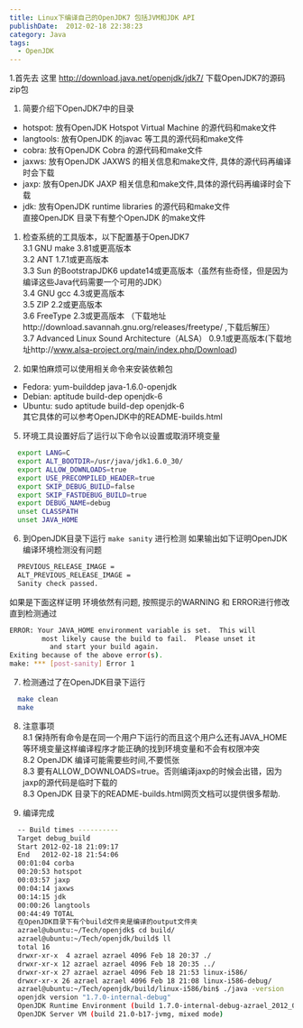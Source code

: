 ```yaml
---
title: Linux下编译自己的OpenJDK7 包括JVM和JDK API
publishDate:  2012-02-18 22:38:23
category: Java
tags:
  - OpenJDK
---
```


1.首先去 这里 http://download.java.net/openjdk/jdk7/ 下载OpenJDK7的源码zip包  
  
1. 简要介绍下OpenJDK7中的目录  
  * hotspot: 放有OpenJDK Hotspot Virtual Machine 的源代码和make文件  
  * langtools: 放有OpenJDK 的javac 等工具的源代码和make文件  
  * cobra: 放有OpenJDK Cobra 的源代码和make文件  
  * jaxws: 放有OpenJDK JAXWS 的相关信息和make文件, 具体的源代码再编译时会下载  
  * jaxp: 放有OpenJDK JAXP 相关信息和make文件,具体的源代码再编译时会下载  
  * jdk: 放有OpenJDK runtime libraries 的源代码和make文件  
直接OpenJDK 目录下有整个OpenJDK 的make文件

1. 检查系统的工具版本，以下配置基于OpenJDK7  
  3.1 GNU make 3.81或更高版本  
  3.2 ANT 1.7.1或更高版本  
  3.3 Sun 的BootstrapJDK6 update14或更高版本（虽然有些奇怪，但是因为编译这些Java代码需要一个可用的JDK）  
  3.4 GNU gcc 4.3或更高版本  
  3.5 ZIP 2.2或更高版本  
  3.6 FreeType 2.3或更高版本 （下载地址http://download.savannah.gnu.org/releases/freetype/  ,下载后解压）  
  3.7 Advanced Linux Sound Architecture（ALSA） 0.9.1或更高版本(下载地址http://www.alsa-project.org/main/index.php/Download)

1. 如果怕麻烦可以使用相关命令来安装依赖包  
  * Fedora: yum-builddep java-1.6.0-openjdk  
  * Debian:  aptitude build-dep openjdk-6  
  * Ubuntu: sudo aptitude build-dep openjdk-6  
其它具体的可以参考OpenJDK中的README-builds.html

<!-- more -->

5. 环境工具设置好后了运行以下命令以设置或取消环境变量  
```bash
  export LANG=C  
  export ALT_BOOTDIR=/usr/java/jdk1.6.0_30/  
  export ALLOW_DOWNLOADS=true  
  export USE_PRECOMPILED_HEADER=true  
  export SKIP_DEBUG_BUILD=false  
  export SKIP_FASTDEBUG_BUILD=true  
  export DEBUG_NAME=debug  
  unset CLASSPATH  
  unset JAVA_HOME
```

6. 到OpenJDK目录下运行 `make sanity` 进行检测 如果输出如下证明OpenJDK 编译环境检测没有问题
```bash 
  PREVIOUS_RELEASE_IMAGE =   
  ALT_PREVIOUS_RELEASE_IMAGE =   
  Sanity check passed. 
```

如果是下面这样证明 环境依然有问题, 按照提示的WARNING 和 ERROR进行修改 直到检测通过
```bash 
ERROR: Your JAVA_HOME environment variable is set.  This will   
        most likely cause the build to fail.  Please unset it   
          and start your build again.   
Exiting because of the above error(s). 
make: *** [post-sanity] Error 1  
```

7. 检测通过了在OpenJDK目录下运行
```bash 
  make clean  
  make  
```

8. 注意事项  
  8.1 保持所有命令是在同一个用户下运行的而且这个用户么还有JAVA_HOME 等环境变量这样编译程序才能正确的找到环境变量和不会有权限冲突  
  8.2 OpenJDK 编译可能需要些时间,不要慌张  
  8.3 要有ALLOW_DOWNLOADS=true。否则编译jaxp的时候会出错，因为jaxp的源代码是临时下载的  
  8.3 OpenJDK 目录下的README-builds.html网页文档可以提供很多帮助.  
  
9. 编译完成
```bash 
  -- Build times ----------  
  Target debug_build  
  Start 2012-02-18 21:09:17  
  End   2012-02-18 21:54:06  
  00:01:04 corba  
  00:20:53 hotspot  
  00:03:57 jaxp  
  00:04:14 jaxws  
  00:14:15 jdk  
  00:00:26 langtools  
  00:44:49 TOTAL  
  在OpenJDK目录下有个build文件夹是编译的output文件夹  
  azrael@ubuntu:~/Tech/openjdk$ cd build/  
  azrael@ubuntu:~/Tech/openjdk/build$ ll  
  total 16  
  drwxr-xr-x  4 azrael azrael 4096 Feb 18 20:37 ./  
  drwxr-xr-x 12 azrael azrael 4096 Feb 18 20:35 ../  
  drwxr-xr-x 27 azrael azrael 4096 Feb 18 21:53 linux-i586/  
  drwxr-xr-x 26 azrael azrael 4096 Feb 18 21:08 linux-i586-debug/  
  azrael@ubuntu:~/Tech/openjdk/build/linux-i586/bin$ ./java -version  
  openjdk version "1.7.0-internal-debug"  
  OpenJDK Runtime Environment (build 1.7.0-internal-debug-azrael_2012_02_18_20_37-b00)  
  OpenJDK Server VM (build 21.0-b17-jvmg, mixed mode)  
```
  